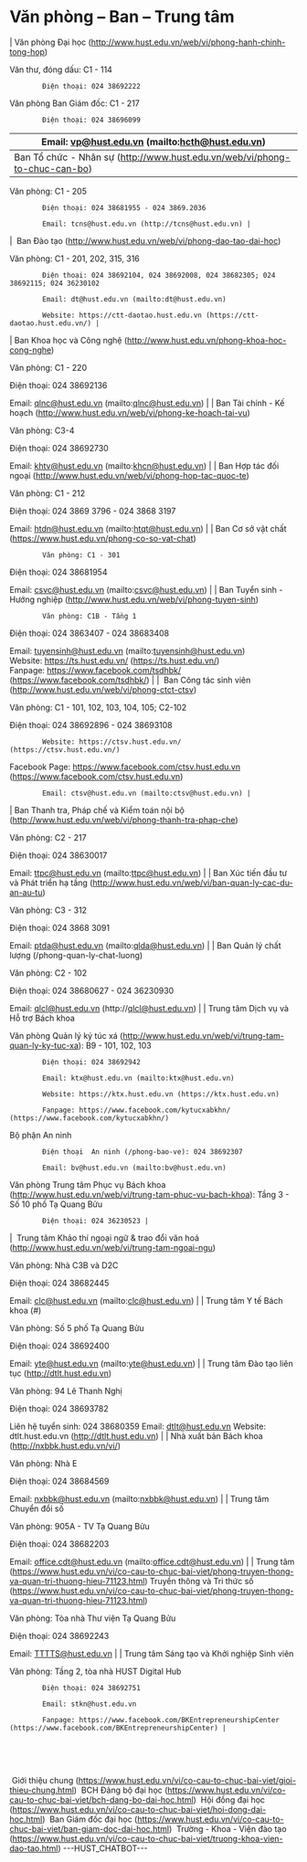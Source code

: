 # Văn phòng – Ban – Trung tâm

| Văn phòng Đại học (http://www.hust.edu.vn/web/vi/phong-hanh-chinh-tong-hop)

Văn thư, đóng dấu: C1 - 114

			Điện thoại: 024 38692222

Văn phòng Ban Giám đốc: C1 - 217

			Điện thoại: 024 38696099

Email: vp@hust.edu.vn (mailto:hcth@hust.edu.vn) |
|---|
| Ban Tổ chức - Nhân sự (http://www.hust.edu.vn/web/vi/phong-to-chuc-can-bo)

Văn phòng: C1 - 205

			Điện thoại: 024 38681955 - 024 3869.2036

			Email: tcns@hust.edu.vn (http://tcns@hust.edu.vn) |
|  Ban Đào tạo (http://www.hust.edu.vn/web/vi/phong-dao-tao-dai-hoc)

Văn phòng: C1 - 201, 202, 315, 316

			Điện thoại: 024 38692104, 024 38692008, 024 38682305; 024 38692115; 024 36230102

			Email: dt@hust.edu.vn (mailto:dt@hust.edu.vn)

			Website: https://ctt-daotao.hust.edu.vn (https://ctt-daotao.hust.edu.vn/) |
| Ban Khoa học và Công nghệ (http://www.hust.edu.vn/phong-khoa-hoc-cong-nghe)

Văn phòng: C1 - 220

Điện thoại: 024 38692136

Email: qlnc@hust.edu.vn (mailto:qlnc@hust.edu.vn) |
| Ban Tài chính - Kế hoạch (http://www.hust.edu.vn/web/vi/phong-ke-hoach-tai-vu)

Văn phòng: C3-4

Điện thoại: 024 38692730

Email: khtv@hust.edu.vn (mailto:khcn@hust.edu.vn) |
| Ban Hợp tác đối ngoại (http://www.hust.edu.vn/web/vi/phong-hop-tac-quoc-te)

Văn phòng: C1 - 212

Điện thoại: 024 3869 3796 - 024 3868 3197

Email: htdn@hust.edu.vn (mailto:htqt@hust.edu.vn) |
| Ban Cơ sở vật chất (https://www.hust.edu.vn/phong-co-so-vat-chat)

			Văn phòng: C1 - 301

Điện thoại: 024 38681954

Email: csvc@hust.edu.vn (mailto:csvc@hust.edu.vn) |
| Ban Tuyển sinh - Hướng nghiệp (http://www.hust.edu.vn/web/vi/phong-tuyen-sinh)

			Văn phòng: C1B - Tầng 1

Điện thoại: 024 3863407 - 024 38683408

Email: tuyensinh@hust.edu.vn (mailto:tuyensinh@hust.edu.vn)
Website: https://ts.hust.edu.vn/ (https://ts.hust.edu.vn/)
Fanpage: https://www.facebook.com/tsdhbk/ (https://www.facebook.com/tsdhbk/) |
|  Ban Công tác sinh viên (http://www.hust.edu.vn/web/vi/phong-ctct-ctsv)

Văn phòng: C1 - 101, 102, 103, 104, 105; C2-102

Điện thoại: 024 38692896 - 024 38693108

			Website: https://ctsv.hust.edu.vn/ (https://ctsv.hust.edu.vn/) 

Facebook Page: https://www.facebook.com/ctsv.hust.edu.vn (https://www.facebook.com/ctsv.hust.edu.vn) 

			Email: ctsv@hust.edu.vn (mailto:ctsv@hust.edu.vn) |
| Ban Thanh tra, Pháp chế và Kiểm toán nội bộ (http://www.hust.edu.vn/web/vi/phong-thanh-tra-phap-che)

Văn phòng: C2 - 217

Điện thoại: 024 38630017

Email: ttpc@hust.edu.vn (mailto:ttpc@hust.edu.vn) |
| Ban Xúc tiến đầu tư và Phát triển hạ tầng (http://www.hust.edu.vn/web/vi/ban-quan-ly-cac-du-an-au-tu)

Văn phòng: C3 - 312

Điện thoại: 024 3868 3091

Email: ptda@hust.edu.vn (mailto:qlda@hust.edu.vn) |
| Ban Quản lý chất lượng (/phong-quan-ly-chat-luong)

Văn phòng: C2 - 102

Điện thoại: 024 38680627 - 024 36230930

Email: qlcl@hust.edu.vn (http://qlcl@hust.edu.vn) |
| Trung tâm Dịch vụ và Hỗ trợ Bách khoa

Văn phòng Quản lý ký túc xá (http://www.hust.edu.vn/web/vi/trung-tam-quan-ly-ky-tuc-xa): B9 - 101, 102, 103

			Điện thoại: 024 38692942

			Email: ktx@hust.edu.vn (mailto:ktx@hust.edu.vn)

			Website: https://ktx.hust.edu.vn (https://ktx.hust.edu.vn)

			Fanpage: https://www.facebook.com/kytucxabkhn/ (https://www.facebook.com/kytucxabkhn/)

Bộ phận An ninh

			Điện thoại  An ninh (/phong-bao-ve): 024 38692307

			Email: bv@hust.edu.vn (mailto:bv@hust.edu.vn)

Văn phòng Trung tâm Phục vụ Bách khoa (http://www.hust.edu.vn/web/vi/trung-tam-phuc-vu-bach-khoa): Tầng 3 - Số 10 phố Tạ Quang Bửu

			Điện thoại: 024 36230523 |
|  Trung tâm Khảo thí ngoại ngữ &amp; trao đổi văn hoá (http://www.hust.edu.vn/web/vi/trung-tam-ngoai-ngu)

Văn phòng: Nhà C3B và D2C

Điện thoại: 024 38682445

Email: clc@hust.edu.vn (mailto:clc@hust.edu.vn) |
| Trung tâm Y tế Bách khoa (#)

Văn phòng: Số 5 phố Tạ Quang Bửu

Điện thoại: 024 38692400

Email: yte@hust.edu.vn (mailto:yte@hust.edu.vn) |
| Trung tâm Đào tạo liên tục (http://dtlt.hust.edu.vn)

Văn phòng: 94 Lê Thanh Nghị

Điện thoại: 024 38693782

Liên hệ tuyển sinh: 024 38680359
Email: dtlt@hust.edu.vn
Website: dtlt.hust.edu.vn (http://dtlt.hust.edu.vn) |
| Nhà xuất bản Bách khoa (http://nxbbk.hust.edu.vn/vi/)

Văn phòng: Nhà E

Điện thoại: 024 38684569

Email: nxbbk@hust.edu.vn (mailto:nxbbk@hust.edu.vn) |
| Trung tâm Chuyển đổi số

Văn phòng: 905A - TV Tạ Quang Bửu

Điện thoại: 024 38682203

Email: office.cdt@hust.edu.vn (mailto:office.cdt@hust.edu.vn) |
| Trung tâm (https://www.hust.edu.vn/vi/co-cau-to-chuc-bai-viet/phong-truyen-thong-va-quan-tri-thuong-hieu-71123.html) Truyền thông và Tri thức số (https://www.hust.edu.vn/vi/co-cau-to-chuc-bai-viet/phong-truyen-thong-va-quan-tri-thuong-hieu-71123.html)

Văn phòng: Tòa nhà Thư viện Tạ Quang Bửu

Điện thoại: 024 38692243

Email: TTTTS@hust.edu.vn |
| Trung tâm Sáng tạo và Khởi nghiệp Sinh viên

Văn phòng: Tầng 2, tòa nhà HUST Digital Hub

			Điện thoại: 024 38692751

			Email: stkn@hust.edu.vn 

			Fanpage: https://www.facebook.com/BKEntrepreneurshipCenter (https://www.facebook.com/BKEntrepreneurshipCenter) |

 

 

 Giới thiệu chung (https://www.hust.edu.vn/vi/co-cau-to-chuc-bai-viet/gioi-thieu-chung.html)
 BCH Đảng bộ đại học (https://www.hust.edu.vn/vi/co-cau-to-chuc-bai-viet/bch-dang-bo-dai-hoc.html)
 Hội đồng đại học (https://www.hust.edu.vn/vi/co-cau-to-chuc-bai-viet/hoi-dong-dai-hoc.html)
 Ban Giám đốc đại học (https://www.hust.edu.vn/vi/co-cau-to-chuc-bai-viet/ban-giam-doc-dai-hoc.html)
 Trường - Khoa - Viện đào tạo (https://www.hust.edu.vn/vi/co-cau-to-chuc-bai-viet/truong-khoa-vien-dao-tao.html) 
 ---HUST_CHATBOT---